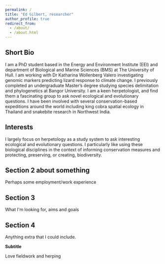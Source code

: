 ```yaml
---
permalink: /
title: "Ed Gilbert, researcher"
author_profile: true
redirect_from: 
  - /about/
  - /about.html
---
```

Short Bio
---------
I am a PhD student based in the Energy and Environment Institute (EEI) and department of Biological and Marine Sciences (BMS) at The University of Hull. I am working with Dr Katharina Wollenberg Valero investigating genomic markers predicting lizard response to climate change. I previously completed an undergraduate Master’s degree studying species delimitation and phylogenetics at Bangor University. I am a keen herpetologist, and find them a fascinating group to ask novel ecological and evolutionary questions. I have been involved with several conservation-based expeditions around the world including king cobra spatial ecology in Thailand and snakebite research in Northwest India.

Interests
--------
I largely focus on herpetology as a study system to ask interesting ecological and evolutionary questions. I particularly like using these biological disciplines in the context of informing conservation measures and protecting, preserving, or creating, biodiversity. 

Section 2 about something
-------
Perhaps some employment/work experience

Section 3
------
What I'm looking for, aims and goals

Section 4
------
Anything extra that I could include.

**Subtitle**

Love fieldwork and herping
